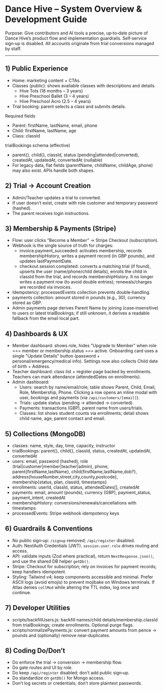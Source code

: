 ﻿# Dance Hive – System Overview & Development Guide

Purpose: Give contributors and AI tools a precise, up‑to‑date picture of Dance Hive’s product flow and implementation guardrails. Self‑service sign‑up is disabled. All accounts originate from trial conversions managed by staff.

---

## 1) Public Experience

- Home: marketing content + CTAs.
- Classes (public): shows available classes with descriptions and details.
  - Hive Tots (18 months – 3 years)
  - Hive Preschool Ballet (3 – 4 years)
  - Hive Preschool Acro (2.5 – 4 years)
- Trial booking: parent selects a class and submits details.

Required fields

- Parent: firstName, lastName, email, phone
- Child: firstName, lastName, age
- Class: classId

trialBookings schema (effective)

- parent{}, child{}, classId, status (pending|attended|converted), createdAt, updatedAt, convertedAt (nullable)
- For legacy data, flat fields (parentName, childName, childAge, phone) may also exist. APIs handle both shapes.

## 2) Trial → Account Creation

- Admin/Teacher updates a trial to converted.
- If user doesn’t exist, create with role customer and temporary password (hashed).
- The parent receives login instructions.

## 3) Membership & Payments (Stripe)

- Flow: user clicks “Become a Member” → Stripe Checkout (subscription).
- Webhook is the single source of truth for charges:
  - invoice.payment_succeeded: activates membership, records membershipHistory, writes a payment record (in GBP pounds), and updates lastPaymentDate.
  - checkout.session.completed: converts a matching trial (if found), upserts the user (name/phone/child details), enrolls the child in classId from the trial, and records membershipHistory. It no longer writes a payment row (to avoid double entries); renewals/charges are recorded via invoices.
- Idempotency: processedEvents collection prevents double‑handling.
- payments collection: amount stored in pounds (e.g., 30), currency stored as GBP.
- Admin payments page derives Parent Name by joining (case‑insensitive) to users or latest trialBookings; if still unknown, it derives a readable fallback from the email local part.

## 4) Dashboards & UX

- Member dashboard: shows role, hides "Upgrade to Member" when role === member or membership.status === active. Onboarding card uses a single "Update Details" button (password + personal/emergency/medical info). Settings now also collects Child date of birth + Address.
- Teacher dashboard: class list + register page backed by enrollments. Teachers can mark attendance (attendedDates on enrollments).
- Admin dashboard:
  - Users: search by name/email/role; table shows Parent, Child, Email, Role, Membership, Phone. Clicking a row opens an inline modal with user, bookings and payments (via `/api/customers/[email]`).
  - Trials: update status (pending → attended → converted).
  - Payments: transactions (GBP), parent name from users/trials.
  - Classes: list shows student counts via enrollments; detail shows child name, age, parent contact and email.

## 5) Collections (MongoDB)

- classes: name, style, day, time, capacity, instructor
- trialBookings: parent{}, child{}, classId, status, createdAt, updatedAt, convertedAt
- users: email, password (hashed), role (trial|customer|member|teacher|admin), phone, parent{firstName,lastName}, child{firstName,lastName,dob?}, address{houseNumber,street,city,county,postcode}, membership{status, plan, classId, timestamps}
- enrollments: userId, classId, status, attendedDates[], createdAt
- payments: email, amount (pounds), currency (GBP), payment_status, payment_intent, createdAt
- membershipHistory: conversions/renewals/cancellations with timestamps
- processedEvents: Stripe webhook idempotency keys

## 6) Guardrails & Conventions

- No public sign‑up: `/signup` removed; `/api/register` disabled.
- Auth: NextAuth Credentials (JWT). `session.user.role` drives routing and access.
- API: validate inputs (Zod where practical), return `NextResponse.json()`, and use the shared DB helper `getDb()`.
- Stripe: Checkout for subscription; rely on invoices for payment records; keep handlers idempotent.
- Styling: Tailwind v4; keep components accessible and minimal. Prefer ASCII logs (avoid emojis) to prevent mojibake on Windows terminals. If Atlas denies `collMod` while altering the TTL index, log once and continue.

## 7) Developer Utilities

- scripts/backfillUsers.js: backfill names/child details/membership.classId from trialBookings; create enrollments. Optional purge flags.
- scripts/normalizePayments.js: convert payment amounts from pence → pounds and (optionally) remove near‑duplicates.

## 8) Coding Do/Don’t

- Do enforce the trial → conversion → membership flow.
- Do gate routes and UI by role.
- Do keep `/api/register` disabled; don’t add public sign‑up.
- Do standardize on `getDb()` for Mongo access.
- Don’t log secrets or credentials; don’t store plaintext passwords.

